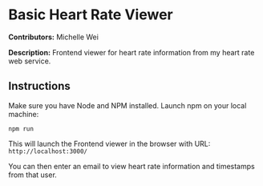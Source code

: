# Basic Heart Rate Viewer

__Contributors:__ Michelle Wei

__Description:__ Frontend viewer for heart rate information from my heart rate web service.

## Instructions

Make sure you have Node and NPM installed. Launch npm on your local machine:
```
npm run
```
This will launch the Frontend viewer in the browser with URL: `http://localhost:3000/`

You can then enter an email to view heart rate information and timestamps from that user.





